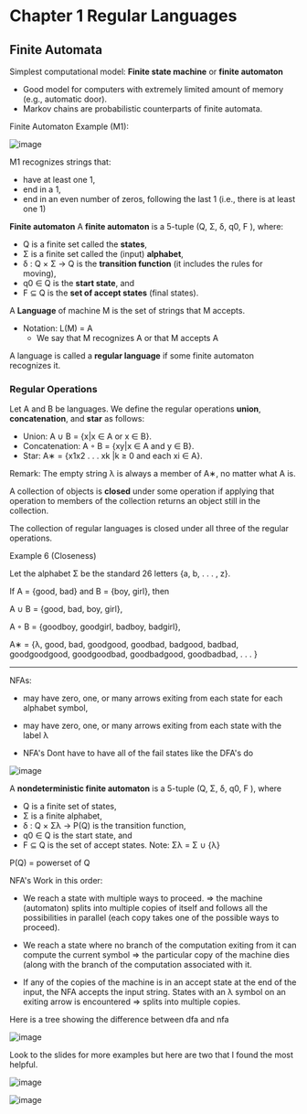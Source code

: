 
# Chapter 1 Regular Languages

## Finite Automata 

Simplest computational model:
**Finite state machine** or **finite automaton**
- Good model for computers with extremely limited amount of memory
(e.g., automatic door).
- Markov chains are probabilistic counterparts of finite automata.

Finite Automaton Example (M1):

![image](https://github.com/user-attachments/assets/ff6c8063-e03e-43a1-b1e1-628739eb32db)

M1 recognizes strings that:
- have at least one 1,
- end in a 1,
- end in an even number of zeros, following the last 1 (i.e., there is at least one 1)

**Finite automaton**
A **finite automaton** is a 5-tuple (Q, Σ, δ, q0, F ), where:
- Q is a finite set called the **states**,
- Σ is a finite set called the (input) **alphabet**,
- δ : Q × Σ → Q is the **transition function** (it includes the rules for
moving),
- q0 ∈ Q is the **start state**, and
- F ⊆ Q is the **set of accept states** (final states).

A **Language** of machine M is the set of strings that M accepts.
- Notation: L(M) = A
  - We say that M recognizes A or that M accepts A

A language is called a **regular language** if some finite automaton
recognizes it.

### Regular Operations 

Let A and B be languages. We define the regular operations **union**,
**concatenation**, and **star** as follows:
- Union: A ∪ B = {x|x ∈ A or x ∈ B}.
- Concatenation: A ◦ B = {xy|x ∈ A and y ∈ B}.
- Star: A∗ = {x1x2 . . . xk |k ≥ 0 and each xi ∈ A}.

Remark: The empty string λ is always a member of A∗, no matter what A is.

A collection of objects is **closed** under some operation if applying that
operation to members of the collection returns an object still in the
collection.

The collection of regular languages is closed under all three of the
regular operations.

Example 6 (Closeness)

Let the alphabet Σ be the standard 26 letters {a, b, . . . , z}.

If A = {good, bad} and B = {boy, girl}, then

A ∪ B = {good, bad, boy, girl},

A ◦ B = {goodboy, goodgirl, badboy, badgirl}, 

A∗ = {λ, good, bad, goodgood, goodbad, badgood, badbad,
goodgoodgood, goodgoodbad, goodbadgood, goodbadbad, . . . }

---

NFAs:
- may have zero, one, or many arrows exiting from each state for each
alphabet symbol,

- may have zero, one, or many arrows exiting from each state with the
label λ

- NFA's Dont have to have all of the fail states like the DFA's do 

![image](https://github.com/user-attachments/assets/505efe88-bc59-41df-b474-a7888661131e)

A **nondeterministic finite automaton** is a 5-tuple (Q, Σ, δ, q0, F ), where
 - Q is a finite set of states,
- Σ is a finite alphabet,
- δ : Q × Σλ → P(Q) is the transition function,
- q0 ∈ Q is the start state, and
- F ⊆ Q is the set of accept states.
Note:
Σλ = Σ ∪ {λ}

P(Q) = powerset of Q

NFA's Work in this order:

- We reach a state with multiple ways to proceed.
⇒ the machine (automaton) splits into multiple copies of itself and
follows all the possibilities in parallel (each copy takes one of the
possible ways to proceed).

- We reach a state where no branch of the computation exiting from it
can compute the current symbol
⇒ the particular copy of the machine dies (along with the branch of
the computation associated with it.

- If any of the copies of the machine is in an accept state at the end of
the input, the NFA accepts the input string.
States with an λ symbol on an exiting arrow is encountered
⇒ splits into multiple copies.

Here is a tree showing the difference between dfa and nfa 

![image](https://github.com/user-attachments/assets/864187e1-870b-4d24-9a0a-d37a2b53f272)

Look to the slides for more examples but here are two that I found the most helpful.



![image](https://github.com/user-attachments/assets/fdf78b39-7072-4225-b414-51b1e24847f6)

![image](https://github.com/user-attachments/assets/31ec5a97-55ab-4096-9f92-1c6473743ac8)
